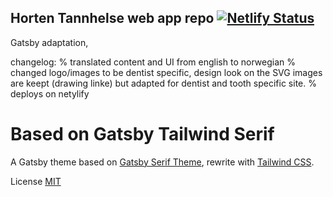 ## Horten Tannhelse web app repo [![Netlify Status](https://api.netlify.com/api/v1/badges/757e9f58-e517-485f-82f6-dc19b2bcee4b/deploy-status)](https://app.netlify.com/sites/horten-tannhelse/deploys)

Gatsby adaptation,

changelog:
% translated content and UI from english to norwegian
% changed logo/images to be dentist specific, design look on the SVG images are keept (drawing linke) 
  but adapted for dentist  and tooth specific site.
% deploys on netylify

# Based on Gatsby Tailwind Serif

A Gatsby theme based on [Gatsby Serif Theme](https://github.com/JugglerX/gatsby-serif-theme ), rewrite with [Tailwind CSS](https://tailwindcss.com/).

License
[MIT](LICENSE)
